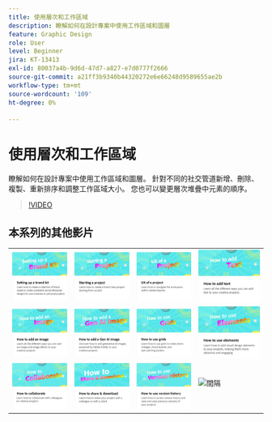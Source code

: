 ```yaml
---
title: 使用層次和工作區域
description: 瞭解如何在設計專案中使用工作區域和圖層
feature: Graphic Design
role: User
level: Beginner
jira: KT-13413
exl-id: 80037a4b-9d6d-47d7-a827-e7d0777f2666
source-git-commit: a21ff3b9340b44320272e6e66248d9589655ae2b
workflow-type: tm+mt
source-wordcount: '109'
ht-degree: 0%

---
```


# 使用層次和工作區域

瞭解如何在設計專案中使用工作區域和圖層。 針對不同的社交管道新增、刪除、複製、重新排序和調整工作區域大小。 您也可以變更層次堆疊中元素的順序。

>[!VIDEO](https://video.tv.adobe.com/v/3447076?quality=12&learn=on&hidetitle=true&captions=chi_hant)

## 本系列的其他影片

<table style="table-layout:fixed">
<tr>
 <td>
      <a href="brand.md">
         <img alt="設定品牌手冊" src="assets/brand.png" />
      </a>
  </td>
   <td>
      <a href="new-project.md">
         <img alt="開始專案" src="assets/starting-a-project.png" />
      </a>
  </td>
   <td>
      <a href="workspace.md">
         <img alt="專案的UX" src="assets/workspace.png" />
      </a>
  </td>
  <td>
      <a href="text-effects.md">
         <img alt="如何新增文字" src="assets/text-effects.png" />
      </a>
  </td>
</tr>
<tr>
   <td>
      <a href="image-effects.md">
         <img alt="如何新增影像" src="assets/image-effects.png" />
      </a>
  </td>
   <td>
      <a href="add-gen-ai-image.md">
         <img alt="如何新增 AI 世代影像" src="assets/gen-ai-image.png" />
      </a>
  </td>
   <td>
      <a href="grids.md">
         <img alt="如何使用格點" src="assets/grids.png" />
      </a>
  </td>
   <td>
         <a href="add-design-assets.md">
            <img alt="如何使用元素" src="assets/design-assets.png" />
         </a>
   </td>
</tr>
<tr>
   <td>
   <a href="collaborate.md">
      <img alt="如何進行共同作業" src="assets/collaborate.png" />
   </a>
   </td>
   <td>
   <a href="share.md">
      <img alt="如何分享和下載" src="assets/share.png" />
   </a>
   </td>
   <td>
   <a href="version-history.md">
      <img alt="如何使用版本記錄" src="assets/version-history.png" />
   </a>
   </td>
   <td>
      <img alt="間隔" src="../assets/Whitespacer.png" />
      <div>
      <br>
   </td>
</tr>
</table>

